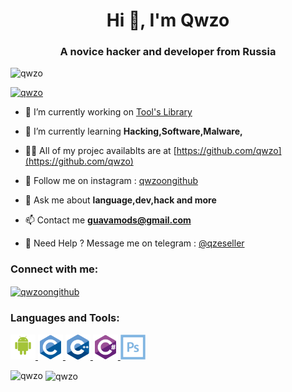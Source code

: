 <h1 align="center">Hi 👋, I'm Qwzo</h1>
<h3 align="center">A novice hacker and developer from Russia</h3>

<p align="left"> <img src="https://komarev.com/ghpvc/?username=qwzo&label=Profile%20views&color=0e75b6&style=flat" alt="qwzo" /> </p>

<p align="left"> <a href="https://github.com/ryo-ma/github-profile-trophy"><img src="https://github-profile-trophy.vercel.app/?username=qwzo" alt="qwzo" /></a> </p>

- 🔭 I’m currently working on [Tool's Library](None)

- 🌱 I’m currently learning **Hacking,Software,Malware,**

- 👨‍💻 All of my projec availablts are at [https://github.com/qwzo](https://github.com/qwzo)

- 📝 Follow me on instagram : [qwzoongithub](qwzoongithub)

- 💬 Ask me about **language,dev,hack and more**

- 📫 Contact me **guavamods@gmail.com**

- 📄 Need Help ? Message me on telegram : [@qzeseller](@qzeseller)

<h3 align="left">Connect with me:</h3>
<p align="left">
<a href="https://instagram.com/qwzoongithub" target="blank"><img align="center" src="https://raw.githubusercontent.com/rahuldkjain/github-profile-readme-generator/master/src/images/icons/Social/instagram.svg" alt="qwzoongithub" height="30" width="40" /></a>
</p>

<h3 align="left">Languages and Tools:</h3>
<p align="left"> <a href="https://developer.android.com" target="_blank" rel="noreferrer"> <img src="https://raw.githubusercontent.com/devicons/devicon/master/icons/android/android-original-wordmark.svg" alt="android" width="40" height="40"/> </a> <a href="https://www.cprogramming.com/" target="_blank" rel="noreferrer"> <img src="https://raw.githubusercontent.com/devicons/devicon/master/icons/c/c-original.svg" alt="c" width="40" height="40"/> </a> <a href="https://www.w3schools.com/cpp/" target="_blank" rel="noreferrer"> <img src="https://raw.githubusercontent.com/devicons/devicon/master/icons/cplusplus/cplusplus-original.svg" alt="cplusplus" width="40" height="40"/> </a> <a href="https://www.w3schools.com/cs/" target="_blank" rel="noreferrer"> <img src="https://raw.githubusercontent.com/devicons/devicon/master/icons/csharp/csharp-original.svg" alt="csharp" width="40" height="40"/> </a> <a href="https://www.photoshop.com/en" target="_blank" rel="noreferrer"> <img src="https://raw.githubusercontent.com/devicons/devicon/master/icons/photoshop/photoshop-line.svg" alt="photoshop" width="40" height="40"/> </a> </p>

<p><img align="left" src="https://github-readme-stats.vercel.app/api/top-langs?username=qwzo&show_icons=true&locale=en&layout=compact" alt="qwzo" /></p>

<p>&nbsp;<img align="center" src="https://github-readme-stats.vercel.app/api?username=qwzo&show_icons=true&locale=en" alt="qwzo" /></p>


